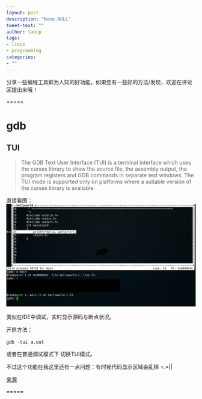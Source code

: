 ```yaml
---
layout: post
description: "None.NULL"
tweet-text: ""
author: taocp
tags:
- linux
- programming
categories:
- ""
---
```


分享一些编程工具鲜为人知的好功能，如果您有一些好的方法/发现，欢迎在评论区提出来哦！

=====
# gdb

## TUI
> The GDB Text User Interface (TUI) is a terminal interface which uses the curses library to show the source file, the assembly output, the program registers and GDB commands in separate text windows. The TUI mode is supported only on platforms where a suitable version of the curses library is available.

直接看图：
![gdb-tui](/img/2014-9-4/gdb-tui.png)

类似在IDE中调试，实时显示源码与断点状况。

开启方法：

`gdb -tui a.out`

或者在普通调试模式下<C-X> <C-A>切换TUI模式。

不过这个功能在我这里还有一点问题：有时候代码显示区域会乱掉 =.=||

[来源](http://stackoverflow.com/questions/209534/prettify-my-gdb)



=====
